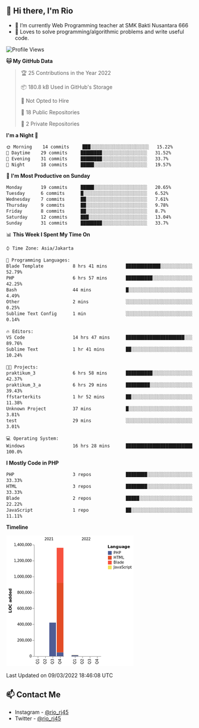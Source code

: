 ## 👋 Hi there, I'm Rio 

-  🔭 I’m currently Web Programming teacher at SMK Bakti Nusantara 666
-  💬 Loves to solve programming/algorithmic problems and write useful code.

<!--START_SECTION:waka-->
![Profile Views](http://img.shields.io/badge/Profile%20Views-3-blue)

**🐱 My GitHub Data** 

> 🏆 25 Contributions in the Year 2022
 > 
> 📦 180.8 kB Used in GitHub's Storage 
 > 
> 🚫 Not Opted to Hire
 > 
> 📜 18 Public Repositories 
 > 
> 🔑 2 Private Repositories  
 > 
**I'm a Night 🦉** 

```text
🌞 Morning    14 commits     ███░░░░░░░░░░░░░░░░░░░░░░   15.22% 
🌆 Daytime    29 commits     ████████░░░░░░░░░░░░░░░░░   31.52% 
🌃 Evening    31 commits     ████████░░░░░░░░░░░░░░░░░   33.7% 
🌙 Night      18 commits     █████░░░░░░░░░░░░░░░░░░░░   19.57%

```
📅 **I'm Most Productive on Sunday** 

```text
Monday       19 commits     █████░░░░░░░░░░░░░░░░░░░░   20.65% 
Tuesday      6 commits      █░░░░░░░░░░░░░░░░░░░░░░░░   6.52% 
Wednesday    7 commits      ██░░░░░░░░░░░░░░░░░░░░░░░   7.61% 
Thursday     9 commits      ██░░░░░░░░░░░░░░░░░░░░░░░   9.78% 
Friday       8 commits      ██░░░░░░░░░░░░░░░░░░░░░░░   8.7% 
Saturday     12 commits     ███░░░░░░░░░░░░░░░░░░░░░░   13.04% 
Sunday       31 commits     ████████░░░░░░░░░░░░░░░░░   33.7%

```


📊 **This Week I Spent My Time On** 

```text
⌚︎ Time Zone: Asia/Jakarta

💬 Programming Languages: 
Blade Template           8 hrs 41 mins       █████████████░░░░░░░░░░░░   52.79% 
PHP                      6 hrs 57 mins       ██████████░░░░░░░░░░░░░░░   42.25% 
Bash                     44 mins             █░░░░░░░░░░░░░░░░░░░░░░░░   4.49% 
Other                    2 mins              ░░░░░░░░░░░░░░░░░░░░░░░░░   0.25% 
Sublime Text Config      1 min               ░░░░░░░░░░░░░░░░░░░░░░░░░   0.14%

🔥 Editors: 
VS Code                  14 hrs 47 mins      ██████████████████████░░░   89.76% 
Sublime Text             1 hr 41 mins        ██░░░░░░░░░░░░░░░░░░░░░░░   10.24%

🐱‍💻 Projects: 
praktikum_3              6 hrs 58 mins       ██████████░░░░░░░░░░░░░░░   42.37% 
praktikum_3_a            6 hrs 29 mins       █████████░░░░░░░░░░░░░░░░   39.43% 
ffstarterkits            1 hr 52 mins        ██░░░░░░░░░░░░░░░░░░░░░░░   11.38% 
Unknown Project          37 mins             █░░░░░░░░░░░░░░░░░░░░░░░░   3.81% 
test                     29 mins             ░░░░░░░░░░░░░░░░░░░░░░░░░   3.01%

💻 Operating System: 
Windows                  16 hrs 28 mins      █████████████████████████   100.0%

```

**I Mostly Code in PHP** 

```text
PHP                      3 repos             ████████░░░░░░░░░░░░░░░░░   33.33% 
HTML                     3 repos             ████████░░░░░░░░░░░░░░░░░   33.33% 
Blade                    2 repos             █████░░░░░░░░░░░░░░░░░░░░   22.22% 
JavaScript               1 repo              ██░░░░░░░░░░░░░░░░░░░░░░░   11.11%

```


**Timeline**

![Chart not found](https://raw.githubusercontent.com/neushepa/neushepa/main/charts/bar_graph.png) 


 Last Updated on 09/03/2022 18:46:08 UTC
<!--END_SECTION:waka-->

## 📫 Contact Me
- Instagram - [@rio_rj45](https://www.instagram.com/rio_rj45/)
- Twitter - [@rio_rj45](https://twitter.com/rio_rj45)
